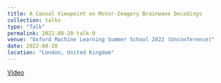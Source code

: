 ```yaml
---
title: A Causal Viewpoint on Motor-Imagery Brainwave Decodings
collection: talks
type: "Talk"
permalink: 2022-08-20-talk-9
venue: "Oxford Machine Learning Summer School 2022 (Unconference)"
date: 2022-08-20
location: "London, United Kingdom"
---
```


[Video](https://www.youtube.com/watch?v=-v5KIe4RWQg)
